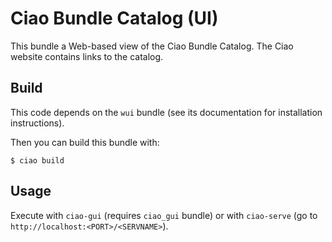 # Ciao Bundle Catalog (UI)

This bundle a Web-based view of the Ciao Bundle Catalog. The Ciao
website contains links to the catalog.

## Build
    
This code depends on the `wui` bundle (see its documentation for
installation instructions).

Then you can build this bundle with:
```	
$ ciao build
```

## Usage

Execute with `ciao-gui` (requires `ciao_gui` bundle) or
with `ciao-serve` (go to `http://localhost:<PORT>/<SERVNAME>`).
